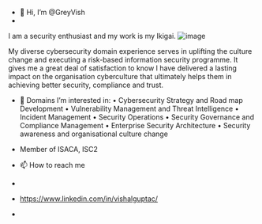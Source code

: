 - 👋 Hi, I’m @GreyVish 
- 
I am a security enthusiast and my work is my Ikigai.
![image](https://user-images.githubusercontent.com/13136378/203900051-620f93db-1224-4aaa-a31c-eb5824e361b2.png)

My diverse cybersecurity domain experience serves in uplifting the culture change and executing a risk-based information security programme. 
It gives me a great deal of satisfaction to know I have delivered a lasting impact on the organisation cyberculture that ultimately helps them in achieving better security, compliance and trust.

- 👀 Domains I’m interested in:
• Cybersecurity Strategy and Road map Development
• Vulnerability Management and Threat Intelligence
• Incident Management
• Security Operations
• Security Governance and Compliance Management
• Enterprise Security Architecture
• Security awareness and organisational culture change

- Member of ISACA, ISC2

- 📫 How to reach me 
- 
- https://www.linkedin.com/in/vishalguptac/
- 
<!---
GreyVish/GreyVish is a ✨ special ✨ repository because its `README.md` (this file) appears on your GitHub profile.
You can click the Preview link to take a look at your changes.
--->
